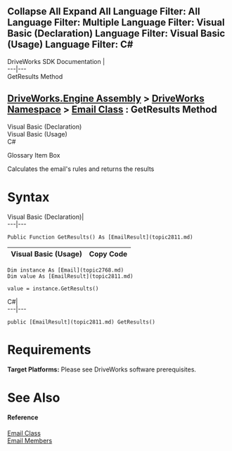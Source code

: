Collapse All Expand All Language Filter: All  Language Filter: Multiple  Language Filter: Visual Basic (Declaration) Language Filter: Visual Basic (Usage) Language Filter: C#  
---  
DriveWorks SDK Documentation  |   
---|---  
GetResults Method   
  
[DriveWorks.Engine Assembly](topic2156.md) > [DriveWorks Namespace](topic2159.md) > [Email Class](topic2768.md) : GetResults Method  
---  
  
Visual Basic (Declaration)    
Visual Basic (Usage)    
C# 

Glossary Item Box

Calculates the email's rules and returns the results 

# Syntax

Visual Basic (Declaration)|   
---|---  
      
    
    Public Function GetResults() As [EmailResult](topic2811.md)  
  
Visual Basic (Usage)| Copy Code  
---|---  
      
    
    Dim instance As [Email](topic2768.md)
    Dim value As [EmailResult](topic2811.md)
     
    value = instance.GetResults()  
  
C#|   
---|---  
      
    
    public [EmailResult](topic2811.md) GetResults()  
  
# Requirements

**Target Platforms:** Please see DriveWorks software prerequisites.

# See Also

#### Reference

[Email Class](topic2768.md)   
[Email Members](topic2769.md)


